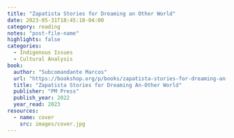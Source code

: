 ```yaml
---
title: "Zapatista Stories for Dreaming an Other World"
date: 2023-05-31T18:45:18-04:00
category: reading
notes: "post-file-name"
highlights: false
categories:
  - Indigenous Issues
  - Cultural Analysis
book:
  author: "Subcomandante Marcos"
  url: "https://bookshop.org/p/books/zapatista-stories-for-dreaming-an-other-world-subcomandante-marcos/17909444"
  title: "Zapatista Stories for Dreaming An-Other World"
  publisher: "PM Press"
  publish_year: 2022
  year_read: 2023
resources:
  - name: cover
    src: images/cover.jpg
---
```


